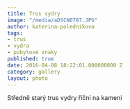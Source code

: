 ```yaml
---
title: Trus vydry
image: "/media/aDSCN0787.JPG"
author: katerina-polednikova
tags:
- trus
- vydra
- pobytové znaky
published: true
date: 2016-04-08 18:22:01.000000000 Z
category: gallery
layout: photo
---
```

Středně starý trus vydry říční na kameni

